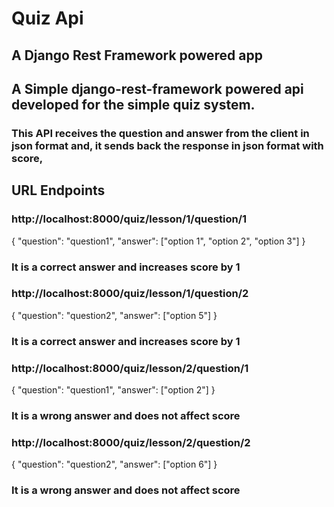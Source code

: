# Quiz Api

## A Django Rest Framework powered app

## A Simple django-rest-framework powered api developed for the simple quiz system. 

### This API receives the question and answer from the client in json format and, it sends back the response in json format with score,  

## URL Endpoints

### http://localhost:8000/quiz/lesson/1/question/1

{
  "question": "question1",
  "answer": ["option 1", "option 2", "option 3"]
}

### It is a correct answer and increases score by 1

### http://localhost:8000/quiz/lesson/1/question/2

{
  "question": "question2",
  "answer": ["option 5"]
}

### It is a correct answer and increases score by 1

### http://localhost:8000/quiz/lesson/2/question/1

{
  "question": "question1",
  "answer": ["option 2"]
}

### It is a wrong answer and does not affect score

### http://localhost:8000/quiz/lesson/2/question/2

{
 "question": "question2",
 "answer": ["option 6"]
}

### It is a wrong answer and does not affect score



